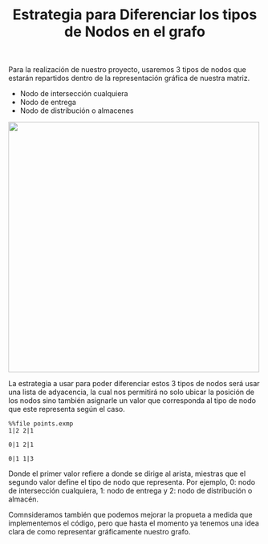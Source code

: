 <h1 align="center"> Estrategia para Diferenciar los tipos de Nodos en el grafo</h1>
</br>

Para la realización de nuestro proyecto, usaremos 3 tipos de nodos que estarán repartidos dentro de la representación gráfica de nuestra matriz.
  - Nodo de intersección cualquiera
  - Nodo de entrega
  - Nodo de distribución o almacenes

<img align="center" src="https://c8.alamy.com/compes/rp3b1r/monton-de-bolas-de-colores-como-telon-de-fondo-el-sustrato-divertido-juguete-para-ninos-fondo-multicolor-rp3b1r.jpg" width="500px">

La estrategia a usar para poder diferenciar estos 3 tipos de nodos será usar una lista de adyacencia, la cual nos permitirá no solo ubicar la posición 
de los nodos sino también asignarle un valor que corresponda al tipo de nodo que este representa según el caso.

```
%%file points.exmp
1|2 2|1

0|1 2|1

0|1 1|3

```

Donde el primer valor refiere a donde se dirige al arista, miestras que el segundo valor define el tipo de nodo que representa. Por ejemplo, 0: nodo de intersección cualquiera,
1: nodo de entrega y 2: nodo de distribución o almacén.

Comnsideramos también que podemos mejorar la propueta a medida que implementemos el código, pero que hasta el momento ya tenemos una idea clara de como representar 
gráficamente nuestro grafo.
